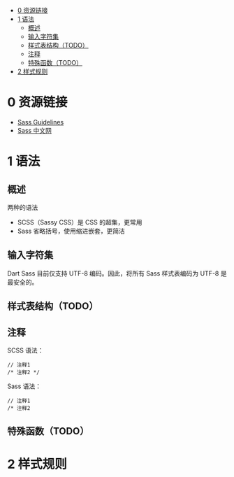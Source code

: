 - [0 资源链接](#0-资源链接)
- [1 语法](#1-语法)
  - [概述](#概述)
  - [输入字符集](#输入字符集)
  - [样式表结构（TODO）](#样式表结构todo)
  - [注释](#注释)
  - [特殊函数（TODO）](#特殊函数todo)
- [2 样式规则](#2-样式规则)

# 0 资源链接

- [Sass Guidelines](https://sass-guidelin.es/)
- [Sass 中文网](https://sass.nodejs.cn/documentation/)

# 1 语法

## 概述

两种的语法

- SCSS（Sassy CSS）是 CSS 的超集，更常用
- Sass 省略括号，使用缩进嵌套，更简洁

## 输入字符集

Dart Sass 目前仅支持 UTF-8 编码。因此，将所有 Sass 样式表编码为 UTF-8 是最安全的。

## 样式表结构（TODO）

## 注释

SCSS 语法：

```
// 注释1
/* 注释2 */
```

Sass 语法：

```
// 注释1
/* 注释2
```

## 特殊函数（TODO）

# 2 样式规则

